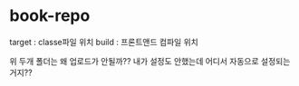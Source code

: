 # book-repo

target : classe파일 위치
build : 프론트앤드 컴파일 위치

위 두개 폴더는 왜 업로드가 안될까??
내가 설정도 안했는데 어디서 자동으로 설정되는 거지??
